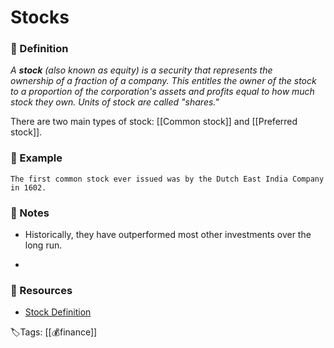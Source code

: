 # Stocks

### 📍 Definition 
 _A **stock** (also known as equity) is a security that represents the ownership of a fraction of a company. This entitles the owner of the stock to a proportion of the corporation's assets and profits equal to how much stock they own. Units of stock are called "shares."_

 There are two main types of stock: [[Common stock]] and [[Preferred stock]].

### 🔎 Example
```ad-example
The first common stock ever issued was by the Dutch East India Company in 1602.
```

### 📝 Notes
- Historically, they have outperformed most other investments over the long run.

- 

### 📂 Resources
- [Stock Definition](https://www.investopedia.com/terms/s/stock.asp)


🏷Tags: [[💰finance]]
